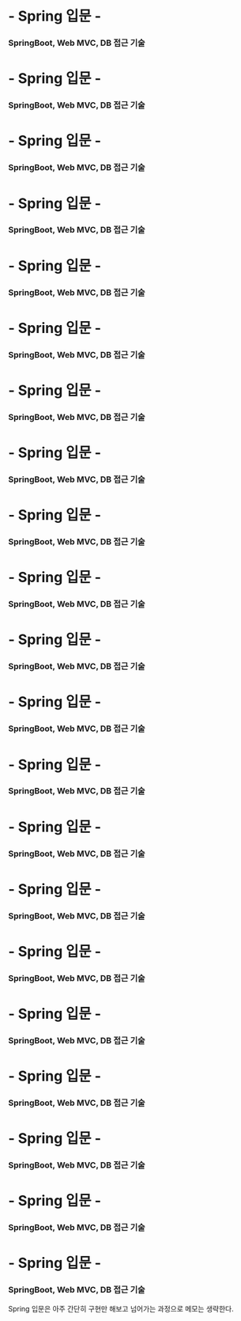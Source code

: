 # - Spring 입문 - 
### SpringBoot, Web MVC, DB 접근 기술
# - Spring 입문 - 
### SpringBoot, Web MVC, DB 접근 기술
# - Spring 입문 - 
### SpringBoot, Web MVC, DB 접근 기술
# - Spring 입문 - 
### SpringBoot, Web MVC, DB 접근 기술
# - Spring 입문 - 
### SpringBoot, Web MVC, DB 접근 기술
# - Spring 입문 - 
### SpringBoot, Web MVC, DB 접근 기술
# - Spring 입문 - 
### SpringBoot, Web MVC, DB 접근 기술
# - Spring 입문 - 
### SpringBoot, Web MVC, DB 접근 기술
# - Spring 입문 - 
### SpringBoot, Web MVC, DB 접근 기술
# - Spring 입문 - 
### SpringBoot, Web MVC, DB 접근 기술
# - Spring 입문 - 
### SpringBoot, Web MVC, DB 접근 기술
# - Spring 입문 - 
### SpringBoot, Web MVC, DB 접근 기술
# - Spring 입문 - 
### SpringBoot, Web MVC, DB 접근 기술
# - Spring 입문 - 
### SpringBoot, Web MVC, DB 접근 기술
# - Spring 입문 - 
### SpringBoot, Web MVC, DB 접근 기술
# - Spring 입문 - 
### SpringBoot, Web MVC, DB 접근 기술
# - Spring 입문 - 
### SpringBoot, Web MVC, DB 접근 기술
# - Spring 입문 - 
### SpringBoot, Web MVC, DB 접근 기술
# - Spring 입문 - 
### SpringBoot, Web MVC, DB 접근 기술
# - Spring 입문 - 
### SpringBoot, Web MVC, DB 접근 기술
# - Spring 입문 - 
### SpringBoot, Web MVC, DB 접근 기술

Spring 입문은 아주 간단히 구현만 해보고 넘어가는 과정으로 메모는 생략한다.


